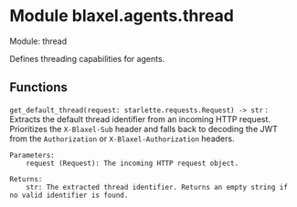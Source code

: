 Module blaxel.agents.thread
===========================
Module: thread

Defines threading capabilities for agents.

Functions
---------

`get_default_thread(request: starlette.requests.Request) ‑> str`
:   Extracts the default thread identifier from an incoming HTTP request.
    Prioritizes the `X-Blaxel-Sub` header and falls back to decoding the JWT
    from the `Authorization` or `X-Blaxel-Authorization` headers.
    
    Parameters:
        request (Request): The incoming HTTP request object.
    
    Returns:
        str: The extracted thread identifier. Returns an empty string if no valid identifier is found.